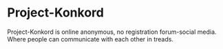 # Project-Konkord
 Project-Konkord is online anonymous, no registration forum-social media. Where people can communicate with each other in treads. 

